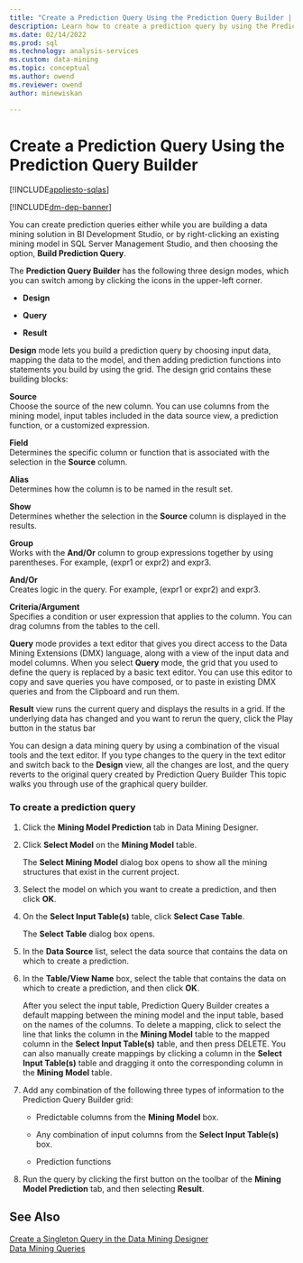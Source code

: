 ```yaml
---
title: "Create a Prediction Query Using the Prediction Query Builder | Microsoft Docs"
description: Learn how to create a prediction query by using the Prediction Query Builder while building a data mining solution or for an existing solution.
ms.date: 02/14/2022
ms.prod: sql
ms.technology: analysis-services
ms.custom: data-mining
ms.topic: conceptual
ms.author: owend
ms.reviewer: owend
author: minewiskan

---
```

# Create a Prediction Query Using the Prediction Query Builder
[!INCLUDE[appliesto-sqlas](../includes/appliesto-sqlas.md)]

[!INCLUDE[dm-dep-banner](../includes/dm-dep-banner.md)]

  You can create prediction queries either while you are building a data mining solution in BI Development Studio, or by right-clicking an existing mining model in SQL Server Management Studio, and then choosing the option, **Build Prediction Query**.  
  
 The **Prediction Query Builder** has the following three design modes, which you can switch among by clicking the icons in the upper-left corner.  
  
-   **Design**  
  
-   **Query**  
  
-   **Result**  
  
 **Design** mode lets you build a prediction query by choosing input data, mapping the data to the model, and then adding prediction functions into statements you build by using the grid. The design grid contains these building blocks:  
  
 **Source**  
 Choose the source of the new column. You can use columns from the mining model, input tables included in the data source view, a prediction function, or a customized expression.  
  
 **Field**  
 Determines the specific column or function that is associated with the selection in the **Source** column.  
  
 **Alias**  
 Determines how the column is to be named in the result set.  
  
 **Show**  
 Determines whether the selection in the **Source** column is displayed in the results.  
  
 **Group**  
 Works with the **And/Or** column to group expressions together by using parentheses. For example, (expr1 or expr2) and expr3.  
  
 **And/Or**  
 Creates logic in the query. For example, (expr1 or expr2) and expr3.  
  
 **Criteria/Argument**  
 Specifies a condition or user expression that applies to the column. You can drag columns from the tables to the cell.  
  
 **Query** mode provides a text editor that gives you direct access to the Data Mining Extensions (DMX) language, along with a view of the input data and model columns. When you select **Query** mode, the grid that you used to define the query is replaced by a basic text editor. You can use this editor to copy and save queries you have composed, or to paste in existing DMX queries and from the Clipboard and run them.  
  
 **Result** view runs the current query and displays the results in a grid. If the underlying data has changed and you want to rerun the query, click the Play button in the status bar  
  
 You can design a data mining query by using a combination of the visual tools and the text editor. If you type changes to the query in the text editor and switch back to the **Design** view, all the changes are lost, and the query reverts to the original query created by Prediction Query Builder This topic walks you through use of the graphical query builder.  
  
### To create a prediction query  
  
1.  Click the **Mining Model Prediction** tab in Data Mining Designer.  
  
2.  Click **Select Model** on the **Mining Model** table.  
  
     The **Select Mining Model** dialog box opens to show all the mining structures that exist in the current project.  
  
3.  Select the model on which you want to create a prediction, and then click **OK**.  
  
4.  On the **Select Input Table(s)** table, click **Select Case Table**.  
  
     The **Select Table** dialog box opens.  
  
5.  In the **Data Source** list, select the data source that contains the data on which to create a prediction.  
  
6.  In the **Table/View Name** box, select the table that contains the data on which to create a prediction, and then click **OK**.  
  
     After you select the input table, Prediction Query Builder creates a default mapping between the mining model and the input table, based on the names of the columns. To delete a mapping, click to select the line that links the column in the **Mining Model** table to the mapped column in the **Select Input Table(s)** table, and then press DELETE. You can also manually create mappings by clicking a column in the **Select Input Table(s)** table and dragging it onto the corresponding column in the **Mining Model** table.  
  
7.  Add any combination of the following three types of information to the Prediction Query Builder grid:  
  
    -   Predictable columns from the **Mining Model** box.  
  
    -   Any combination of input columns from the **Select Input Table(s)** box.  
  
    -   Prediction functions  
  
8.  Run the query by clicking the first button on the toolbar of the **Mining Model Prediction** tab, and then selecting **Result**.  
  
## See Also  
 [Create a Singleton Query in the Data Mining Designer](../../analysis-services/data-mining/create-a-singleton-query-in-the-data-mining-designer.md)   
 [Data Mining Queries](../../analysis-services/data-mining/data-mining-queries.md)  
  
  
